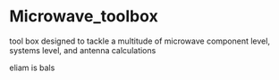# Microwave_toolbox
tool box designed to tackle a multitude of microwave component level, systems level, and antenna calculations 

eliam is bals
